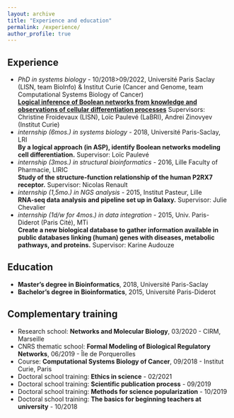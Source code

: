 ```yaml
---
layout: archive
title: "Experience and education"
permalink: /experience/
author_profile: true
---
```


## Experience

* *PhD in systems biology* - 10/2018>09/2022, Université Paris Saclay  (LISN, team BioInfo)  &  Institut Curie (Cancer and Genome, team Computational Systems Biology of Cancer)  
[**Logical inference of Boolean networks from knowledge and observations of cellular differentiation processes**](../files/manuscrit-these-pre-soutenance.pdf)
Supervisors: Christine Froidevaux (LISN), Loïc Paulevé (LaBRI), Andrei Zinovyev (Institut Curie)
* *internship (6mos.) in systems biology* - 2018, Université Paris-Saclay, LRI  
**By a logical approach (in ASP), identify Boolean networks modeling cell differentiation.** Supervisor: Loïc Paulevé
* *internship (3mos.) in structural bioinformatics* - 2016, Lille Faculty of Pharmacie, LIRIC  
**Study of the structure-function relationship of the human P2RX7 receptor.** Supervisor: Nicolas Renault
* *internship (1,5mo.) in NGS analysis* - 2015, Institut Pasteur, Lille  
**RNA-seq data analysis and pipeline set up in Galaxy.** Supervisor: Julie Chevalier
* *internship (1d/w for 4mos.) in data integration* - 2015, Univ. Paris-Diderot (Paris Cité), MTi  
**Create a new biological database to gather information available in public databases linking (human) genes with diseases, metabolic pathways, and proteins.** Supervisor: Karine Audouze


## Education

* **Master’s degree in Bioinformatics**,
2018, Université Paris-Saclay
* **Bachelor’s degree in Bioinformatics**,
2015, Université Paris-Diderot


## Complementary training

* Research school:
**Networks and Molecular Biology**,
03/2020 - CIRM, Marseille
* CNRS thematic school:
**Formal Modeling of Biological Regulatory Networks**,
06/2019 - Île de Porquerolles
* Course:
**Computational Systems Biology of Cancer**,
09/2018 - Institut Curie, Paris
* Doctoral school training:
**Ethics in science** - 02/2021
* Doctoral school training:
**Scientific publication process** -  09/2019
* Doctoral school training:
**Methods for science popularization** - 10/2019
* Doctoral school training:
**The basics for beginning teachers at university** - 10/2018
